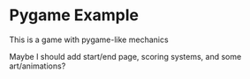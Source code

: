 # Pygame Example

This is a game with pygame-like mechanics

Maybe I should add start/end page, scoring systems, and some art/animations?

